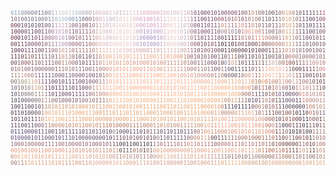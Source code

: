 <!-- IMAGE BEGINS HERE -->
<font size="-3">
<pre><font color="#87a6bf">0</font><font color="#8aa3bb">1</font><font color="#8b9cb2">1</font><font color="#8691a7">0</font><font color="#7f8499">0</font><font color="#797b90">0</font><font color="#76768a">0</font><font color="#747387">0</font><font color="#726f84">1</font><font color="#716d81">1</font><font color="#766f84">0</font><font color="#867f92">0</font><font color="#a09baa">1</font><font color="#bbb9c2">1</font><font color="#c8c7cd">1</font><font color="#cccbd0">0</font><font color="#c9cad0">0</font><font color="#c2c8cf">1</font><font color="#b9c3cd">1</font><font color="#b2bdca">0</font><font color="#acb5c2">0</font><font color="#a7abb7">0</font><font color="#a39faa">0</font><font color="#a899a2">0</font><font color="#ba9ea4">1</font><font color="#cfacb3">0</font><font color="#dbb8bf">0</font><font color="#ddbdc6">0</font><font color="#d0b5c6">0</font><font color="#d2b8c6">1</font><font color="#dbbfc7">1</font><font color="#d0b7c6">0</font><font color="#c8b1c6">1</font><font color="#ccb5c7">1</font><font color="#d7bcc7">1</font><font color="#e0c1c7">1</font><font color="#e3bec5">1</font><font color="#e1b5c3">1</font><font color="#e0aec2">1</font><font color="#deaac1">0</font><font color="#dda8c1">0</font><font color="#dda7c1">0</font><font color="#dca5c1">0</font><font color="#dca8c1">0</font><font color="#ddadc3">1</font><font color="#dcb7c5">0</font><font color="#dabcc7">0</font><font color="#d4bac7">1</font><font color="#d6bcc7">0</font><font color="#ddc2c7">0</font><font color="#d7bdc6">1</font><font color="#d6b9c2">1</font><font color="#c7a4ac">0</font><font color="#9b7184">1</font><font color="#794c67">0</font><font color="#6e405f">1</font><font color="#6d3f5e">0</font><font color="#6e405f">0</font><font color="#6f415f">0</font><font color="#70415f">1</font><font color="#724360">0</font><font color="#744461">1</font><font color="#764662">0</font><font color="#774662">0</font><font color="#794863">0</font><font color="#7b4a63">0</font><font color="#7b4963">0</font><font color="#794863">1</font><font color="#7a4a62">0</font><font color="#885765">0</font><font color="#a9756b">1</font><font color="#c08b70">0</font><font color="#ad816e">1</font><font color="#8a696a">0</font><font color="#775b67">0</font><font color="#6c5362">1</font><font color="#634c5d">0</font><font color="#5e4859">0</font><font color="#674f5d">1</font><font color="#8f6c69">0</font><font color="#bf8e71">0</font><font color="#d9a175">1</font><font color="#ce9973">0</font><font color="#a37a6c">0</font><font color="#7b5d67">1</font><font color="#695064">0</font><font color="#564357">1</font><font color="#554256">1</font><font color="#594459">1</font><font color="#684d63">1</font><font color="#794f63">1</font><font color="#955261">1</font><font color="#ab555f">1</font><font color="#b6575a">1</font><font color="#bc5957">0</font><font color="#bd5d58">0</font><font color="#ba5e59">0</font><font color="#ab5b5b">1</font><font color="#95555b">1</font><font color="#88515c">1</font><font color="#87515c">1</font><font color="#89515b">0</font><font color="#7a4f5d">0</font><font color="#694c60">0</font><font color="#674b60">1</font><font color="#764f5e">1</font><font color="#87525c">0</font><font color="#82515c">0</font><font color="#794e5e">0</font><font color="#764e5e">1</font><font color="#69495b">1</font><font color="#67495d">0</font><font color="#664b61">1</font><font color="#5e475e">0</font><font color="#59445a">0</font><font color="#594359">1</font><font color="#574258">0</font><font color="#554157">1</font><font color="#59455a">1</font><font color="#60495d">0</font><font color="#5f4759">0</font><font color="#674c5a">1</font><font color="#6b4e5a">1</font><font color="#6e505a">0</font><font color="#70515b">0</font><font color="#72535c">1</font><font color="#74545c">1</font><font color="#77555d">0</font><font color="#78575f">1</font><font color="#795861">1</font><br><font color="#7d6277">1</font><font color="#766780">0</font><font color="#756a84">1</font><font color="#746a82">0</font><font color="#70697e">0</font><font color="#6f6a7f">1</font><font color="#716e82">0</font><font color="#737287">1</font><font color="#757589">0</font><font color="#76778c">0</font><font color="#797a8f">0</font><font color="#808398">1</font><font color="#8f96aa">1</font><font color="#a0afc2">0</font><font color="#abbecf">1</font><font color="#acbfd0">0</font><font color="#a3b5c8">0</font><font color="#90a2b9">0</font><font color="#7c8da8">0</font><font color="#707f9d">1</font><font color="#6c728f">1</font><font color="#6d6680">0</font><font color="#6e5e74">0</font><font color="#7c6175">0</font><font color="#997181">1</font><font color="#ba909b">0</font><font color="#d2acb2">0</font><font color="#dbbac1">1</font><font color="#ccb2c5">1</font><font color="#c3adc6">0</font><font color="#c9b2c6">0</font><font color="#d5bbc7">1</font><font color="#e2c4c8">0</font><font color="#e8cac8">1</font><font color="#eacbc8">1</font><font color="#e9c8c7">1</font><font color="#e5bdc5">0</font><font color="#deadc2">0</font><font color="#daa1c0">0</font><font color="#d89dbf">1</font><font color="#d89cbf">001</font><font color="#d89ebf">0</font><font color="#dca6c1">1</font><font color="#e2b5c4">1</font><font color="#e8c3c6">1</font><font color="#e9c9c8">1</font><font color="#e8cac8">0</font><font color="#e2c5c8">1</font><font color="#cfb6c6">1</font><font color="#ceb4c2">1</font><font color="#caa8af">1</font><font color="#a07686">1</font><font color="#7c4e68">1</font><font color="#704160">1</font><font color="#6f415f">0</font><font color="#70415f">0</font><font color="#724360">1</font><font color="#764662">1</font><font color="#7b4962">0</font><font color="#845065">0</font><font color="#885268">0</font><font color="#8a546a">1</font><font color="#8c5669">0</font><font color="#915c64">1</font><font color="#b47073">0</font><font color="#9a5e6d">1</font><font color="#885468">0</font><font color="#8d5967">1</font><font color="#a5706b">0</font><font color="#ba8670">1</font><font color="#aa7e6f">0</font><font color="#88676a">0</font><font color="#765a68">1</font><font color="#6e5565">1</font><font color="#654d5e">0</font><font color="#624b5b">1</font><font color="#69505e">1</font><font color="#8c6a69">1</font><font color="#bd8d71">0</font><font color="#dba275">1</font><font color="#d69f75">0</font><font color="#b0846f">1</font><font color="#846568">0</font><font color="#6d5465">1</font><font color="#594557">1</font><font color="#564255">1</font><font color="#594559">0</font><font color="#674e63">0</font><font color="#6e4d62">1</font><font color="#7f4e61">0</font><font color="#8e4f5e">0</font><font color="#97515c">0</font><font color="#9d555c">0</font><font color="#a45b5f">1</font><font color="#a96061">0</font><font color="#a56062">0</font><font color="#935a62">0</font><font color="#875662">1</font><font color="#865561">1</font><font color="#875561">1</font><font color="#785161">1</font><font color="#694d61">0</font><font color="#644a5f">1</font><font color="#765061">0</font><font color="#885662">1</font><font color="#805361">0</font><font color="#714f61">1</font><font color="#6b4d61">1</font><font color="#5e465c">0</font><font color="#5e475d">1</font><font color="#614b61">0</font><font color="#5d485e">1</font><font color="#58445a">1</font><font color="#584358">1</font><font color="#594357">0</font><font color="#60475a">1</font><font color="#6d515f">1</font><font color="#7a5a66">1</font><font color="#785861">0</font><font color="#795861">0</font><font color="#75555e">0</font><font color="#73535c">0</font><font color="#72525b">0</font><font color="#72535c">0</font><font color="#74545c">1</font><font color="#76565e">1</font><font color="#795961">1</font><font color="#856169">0</font><br><font color="#6f353e">0</font><font color="#663344">0</font><font color="#603550">0</font><font color="#5e3855">1</font><font color="#5f3d57">0</font><font color="#5d4057">1</font><font color="#5b4156">0</font><font color="#5b4257">1</font><font color="#5b4359">0</font><font color="#5d465b">1</font><font color="#634c60">0</font><font color="#745b6f">0</font><font color="#927a8c">1</font><font color="#b4a1af">1</font><font color="#c5b4c0">1</font><font color="#c5b1bc">1</font><font color="#b59ca9">1</font><font color="#9b7b8d">1</font><font color="#835f76">0</font><font color="#7c586f">0</font><font color="#7e596c">1</font><font color="#7b5367">0</font><font color="#7b5164">0</font><font color="#875a69">1</font><font color="#a3717b">0</font><font color="#bc8f94">1</font><font color="#d3acad">1</font><font color="#dbbabd">1</font><font color="#cdb3c4">0</font><font color="#ccb4c6">1</font><font color="#e1c4c8">0</font><font color="#e9cbc8">1</font><font color="#eacbc8">001</font><font color="#e9c9c8">0</font><font color="#e4c0c6">1</font><font color="#dcafc3">0</font><font color="#d6a0c0">0</font><font color="#d59cbf">0</font><font color="#d59bbf">100</font><font color="#d69ebf">1</font><font color="#daa6c1">1</font><font color="#e1b5c3">0</font><font color="#e7c4c6">0</font><font color="#eacac8">0</font><font color="#ebccc8">1</font><font color="#e5c7c8">1</font><font color="#ceb5c6">1</font><font color="#cab1c2">0</font><font color="#cba9b0">1</font><font color="#a37988">0</font><font color="#7d4f68">0</font><font color="#714360">0</font><font color="#714260">1</font><font color="#724360">1</font><font color="#744561">0</font><font color="#784762">1</font><font color="#7b4a63">1</font><font color="#8d5b64">1</font><font color="#cf857c">0</font><font color="#ce827c">1</font><font color="#b17376">1</font><font color="#916573">1</font><font color="#9d696f">1</font><font color="#d88882">1</font><font color="#d58681">0</font><font color="#aa6668">1</font><font color="#a9706e">1</font><font color="#bb8371">0</font><font color="#ad7e70">1</font><font color="#8f6b6d">0</font><font color="#7e5f6a">1</font><font color="#785a69">1</font><font color="#705664">0</font><font color="#6d5361">1</font><font color="#725763">1</font><font color="#916d6b">1</font><font color="#bd8d72">0</font><font color="#dca376">1</font><font color="#daa276">0</font><font color="#b88971">1</font><font color="#8b6a6a">1</font><font color="#725766">0</font><font color="#5d485a">1</font><font color="#564255">1</font><font color="#59455a">0</font><font color="#604a62">1</font><font color="#624a61">1</font><font color="#674b61">1</font><font color="#6d4c61">1</font><font color="#6f4d61">0</font><font color="#724e61">0</font><font color="#795061">0</font><font color="#885561">1</font><font color="#8f5861">0</font><font color="#885661">1</font><font color="#7f5362">10</font><font color="#805361">0</font><font color="#745162">0</font><font color="#684d61">1</font><font color="#634a5f">1</font><font color="#755061">1</font><font color="#885662">0</font><font color="#805362">0</font><font color="#714f61">1</font><font color="#6c4d61">0</font><font color="#5f465c">0</font><font color="#5e475d">1</font><font color="#644d62">0</font><font color="#654d60">0</font><font color="#674e5f">0</font><font color="#6e525f">1</font><font color="#735460">0</font><font color="#785861">1</font><font color="#7f5d65">0</font><font color="#856169">0</font><font color="#7e5c64">1</font><font color="#7c5a62">1</font><font color="#76565e">1</font><font color="#73535c">1</font><font color="#72525b">0</font><font color="#72535c">0</font><font color="#74555c">1</font><font color="#76565f">1</font><font color="#7a5961">1</font><font color="#87626b">0</font><br><font color="#6c323a">1</font><font color="#652f3e">0</font><font color="#60314a">0</font><font color="#603453">0</font><font color="#653b58">0</font><font color="#69405b">1</font><font color="#68405a">1</font><font color="#664059">0</font><font color="#67415a">0</font><font color="#6c475e">1</font><font color="#775267">1</font><font color="#896479">0</font><font color="#9f7b8f">0</font><font color="#b799ad">1</font><font color="#c0a4bd">0</font><font color="#ba9cb7">1</font><font color="#ae88a2">0</font><font color="#9a6c84">1</font><font color="#87566e">1</font><font color="#855469">0</font><font color="#8d5b6b">1</font><font color="#8b5969">1</font><font color="#895567">1</font><font color="#98626e">1</font><font color="#b28083">0</font><font color="#cc9f9d">1</font><font color="#dbb5b1">1</font><font color="#dfbfbe">0</font><font color="#cfb6c4">0</font><font color="#d0b7c5">0</font><font color="#e5c7c7">1</font><font color="#eacbc8">1010</font><font color="#e9cac8">1</font><font color="#e0c0c6">1</font><font color="#ccacc3">0</font><font color="#b99ac1">0</font><font color="#b393c0">1</font><font color="#b392c0">0</font><font color="#b593c0">1</font><font color="#b896c1">0</font><font color="#bd9ac1">0</font><font color="#c8a6c2">0</font><font color="#d9b9c5">1</font><font color="#e5c6c7">1</font><font color="#eacbc8">0</font><font color="#ebcbc8">0</font><font color="#e6c8c7">1</font><font color="#cfb5c5">0</font><font color="#c7aec2">1</font><font color="#caa9b1">0</font><font color="#a47a87">0</font><font color="#7e4f68">0</font><font color="#734460">1</font><font color="#734461">0</font><font color="#744560">0</font><font color="#764762">0</font><font color="#774862">1</font><font color="#794963">1</font><font color="#775166">0</font><font color="#ad8b9c">0</font><font color="#ab7170">0</font><font color="#9e7582">1</font><font color="#97758b">0</font><font color="#8c697d">1</font><font color="#86535f">0</font><font color="#c07877">1</font><font color="#dc8b81">0</font><font color="#e79284">0</font><font color="#e79282">1</font><font color="#db8d7d">0</font><font color="#bc7c74">0</font><font color="#9c6c6f">1</font><font color="#8b656e">1</font><font color="#83616c">0</font><font color="#7d5d69">0</font><font color="#82616a">1</font><font color="#98726e">0</font><font color="#c08f73">0</font><font color="#dda477">1</font><font color="#dba376">1</font><font color="#b98b71">1</font><font color="#8a6969">1</font><font color="#6b5264">1</font><font color="#574359">1</font><font color="#554258">1</font><font color="#5e495e">0</font><font color="#685064">0</font><font color="#6e5164">1</font><font color="#785262">0</font><font color="#825261">0</font><font color="#885360">0</font><font color="#89535f">0</font><font color="#8b545f">1</font><font color="#8b5560">0</font><font color="#865561">0</font><font color="#7c5262">0</font><font color="#755162">11</font><font color="#775162">0</font><font color="#6f5062">0</font><font color="#674e63">0</font><font color="#62495f">0</font><font color="#735061">1</font><font color="#825562">1</font><font color="#7b5262">0</font><font color="#704e61">0</font><font color="#6e4f61">0</font><font color="#674c5e">0</font><font color="#6f5262">0</font><font color="#7a5b68">0</font><font color="#7f5d68">1</font><font color="#7e5c66">0</font><font color="#7e5c64">1</font><font color="#7c5a62">0</font><font color="#7c5b63">1</font><font color="#805e65">1</font><font color="#86626a">0</font><font color="#7e5c64">1</font><font color="#7b5a62">1</font><font color="#76565e">1</font><font color="#73535c">1</font><font color="#72525b">0</font><font color="#73535c">0</font><font color="#75555d">0</font><font color="#77575f">1</font><font color="#7b5a62">1</font><font color="#86626a">1</font><br><font color="#6c333e">0</font><font color="#622e3f">0</font><font color="#5e304a">0</font><font color="#613554">1</font><font color="#693d5b">0</font><font color="#70425f">1</font><font color="#72435f">1</font><font color="#724460">0</font><font color="#744662">1</font><font color="#7b4e68">1</font><font color="#855a71">0</font><font color="#926a80">0</font><font color="#9e7b92">0</font><font color="#ae92ae">0</font><font color="#b59fbe">1</font><font color="#b199bc">0</font><font color="#a988aa">1</font><font color="#9a6c8b">0</font><font color="#875570">0</font><font color="#865369">1</font><font color="#915d6d">0</font><font color="#8f5c6b">1</font><font color="#8a5668">1</font><font color="#99636f">1</font><font color="#b48183">1</font><font color="#d0a39e">0</font><font color="#e0b9b2">0</font><font color="#e3c1bd">1</font><font color="#d1b7c2">0</font><font color="#d0b7c5">0</font><font color="#e5c6c7">0</font><font color="#eacbc8">0110</font><font color="#e9cac8">1</font><font color="#dec1c7">0</font><font color="#c4adc5">1</font><font color="#ab99c3">0</font><font color="#a090c3">0</font><font color="#9e8ec3">0</font><font color="#9f8fc3">0</font><font color="#a18fc3">0</font><font color="#a694c2">1</font><font color="#b6a0c3">0</font><font color="#cfb5c5">0</font><font color="#e2c4c7">1</font><font color="#e9cac8">0</font><font color="#ebcbc7">1</font><font color="#e7c8c7">1</font><font color="#cdb4c5">0</font><font color="#c3abc1">1</font><font color="#c7a4ad">1</font><font color="#a47783">0</font><font color="#7f5068">1</font><font color="#744661">1</font><font color="#754661">0</font><font color="#754761">1</font><font color="#774862">1</font><font color="#794963">1</font><font color="#7a4b63">1</font><font color="#71495f">0</font><font color="#6e5265">0</font><font color="#583546">1</font><font color="#563242">1</font><font color="#593243">1</font><font color="#6b3c4d">1</font><font color="#864e5a">1</font><font color="#ba7770">0</font><font color="#bc7972">1</font><font color="#b16f6c">0</font><font color="#af6f6a">1</font><font color="#de8c7f">1</font><font color="#de8c7e">1</font><font color="#d28478">1</font><font color="#cd8176">0</font><font color="#ba7870">0</font><font color="#a16e6f">0</font><font color="#916970">0</font><font color="#9e7471">1</font><font color="#be8c73">1</font><font color="#d9a076">0</font><font color="#d79f73">1</font><font color="#b2856e">1</font><font color="#856567">0</font><font color="#6f5566">1</font><font color="#675061">1</font><font color="#685061">0</font><font color="#6d5465">0</font><font color="#6f5566">1</font><font color="#725465">0</font><font color="#795464">1</font><font color="#825562">1</font><font color="#855561">11</font><font color="#855662">0</font><font color="#835662">0</font><font color="#7d5563">0</font><font color="#745363">0</font><font color="#705163">11</font><font color="#705263">0</font><font color="#6c5063">1</font><font color="#674f63">1</font><font color="#60495e">1</font><font color="#6d4f61">1</font><font color="#785363">0</font><font color="#795565">0</font><font color="#7a5866">0</font><font color="#815d68">0</font><font color="#7f5c66">1</font><font color="#835f68">1</font><font color="#89656c">0</font><font color="#87636a">1</font><font color="#815e67">0</font><font color="#7e5c64">0</font><font color="#7b5a62">0</font><font color="#7c5b63">0</font><font color="#805e66">1</font><font color="#86626a">0</font><font color="#7e5c64">1</font><font color="#7b5a62">0</font><font color="#76565e">1</font><font color="#73535c">1</font><font color="#72525b">0</font><font color="#73535c">1</font><font color="#75555d">1</font><font color="#77575f">0</font><font color="#7c5a62">0</font><font color="#86626b">1</font><br><font color="#633547">0</font><font color="#5c2e40">0</font><font color="#5c3049">1</font><font color="#613554">1</font><font color="#6a3d5b">1</font><font color="#70425f">0</font><font color="#72435f">0</font><font color="#734460">0</font><font color="#744761">0</font><font color="#7d5068">1</font><font color="#875c71">0</font><font color="#91697d">1</font><font color="#9a768c">1</font><font color="#a789a2">1</font><font color="#b197b3">1</font><font color="#b497b4">0</font><font color="#af8ba7">0</font><font color="#a2728c">0</font><font color="#905c71">0</font><font color="#8e596a">0</font><font color="#99636d">0</font><font color="#955f6b">1</font><font color="#8e5868">1</font><font color="#9b636d">0</font><font color="#b67f7e">0</font><font color="#d0a098">0</font><font color="#e1b6ac">0</font><font color="#e4bfb7">0</font><font color="#d7b8bd">0</font><font color="#d3b7c0">1</font><font color="#e4c4c3">0</font><font color="#eacac5">0</font><font color="#e9c9c6">0</font><font color="#e8c8c6">10</font><font color="#e6c6c6">1</font><font color="#dcbec5">0</font><font color="#c6adc2">0</font><font color="#b19cc0">1</font><font color="#a794c0">0</font><font color="#a592c0">10</font><font color="#a893c0">0</font><font color="#ad98bf">0</font><font color="#bba3c0">1</font><font color="#d1b4c2">1</font><font color="#e1c2c4">0</font><font color="#e7c7c5">0</font><font color="#e9c8c5">0</font><font color="#e4c4c5">0</font><font color="#cdb2c3">0</font><font color="#c1a8be">0</font><font color="#c39fa8">1</font><font color="#a07480">0</font><font color="#805268">0</font><font color="#764762">01</font><font color="#784962">0</font><font color="#7a4a63">1</font><font color="#7a4b63">0</font><font color="#7c4c63">1</font><font color="#4f333e">1</font><font color="#442b37">0</font><font color="#462c3a">1</font><font color="#4c2f3e">1</font><font color="#492b39">0</font><font color="#4c2d3b">1</font><font color="#754750">0</font><font color="#72444e">0</font><font color="#603644">1</font><font color="#623745">0</font><font color="#5e3443">0</font><font color="#633b44">0</font><font color="#975c5b">1</font><font color="#77474d">0</font><font color="#7b4b4f">0</font><font color="#9e5f5a">0</font><font color="#a7665f">0</font><font color="#b4736c">0</font><font color="#ac726b">0</font><font color="#b88471">0</font><font color="#d59b75">1</font><font color="#d69e76">1</font><font color="#b78872">1</font><font color="#906d6d">1</font><font color="#7c5e6a">1</font><font color="#745967">1</font><font color="#725766">0</font><font color="#745968">1</font><font color="#745868">0</font><font color="#755767">0</font><font color="#785766">1</font><font color="#7b5765">0</font><font color="#7c5764">001</font><font color="#7a5765">0</font><font color="#775665">1</font><font color="#715465">0</font><font color="#6b5163">1</font><font color="#684e61">1</font><font color="#674d60">0</font><font color="#664e62">1</font><font color="#684f63">0</font><font color="#694f60">0</font><font color="#7a5a66">1</font><font color="#88616b">1</font><font color="#8b646c">1</font><font color="#8c666c">0</font><font color="#8e676d">1</font><font color="#886369">0</font><font color="#866269">0</font><font color="#8c666e">1</font><font color="#89646b">1</font><font color="#836068">0</font><font color="#7f5d65">0</font><font color="#7d5b63">1</font><font color="#7e5c64">0</font><font color="#825f67">1</font><font color="#86626a">0</font><font color="#7d5b63">1</font><font color="#7b5962">1</font><font color="#76555e">1</font><font color="#72535c">1</font><font color="#71525b">0</font><font color="#73545c">1</font><font color="#75555e">1</font><font color="#785860">1</font><font color="#7c5b63">0</font><font color="#86636b">1</font><br><font color="#582f43">1</font><font color="#592d40">0</font><font color="#5c3049">0</font><font color="#653854">0</font><font color="#6c3e5a">1</font><font color="#6f425e">1</font><font color="#71435f">1</font><font color="#71435e">1</font><font color="#71465f">0</font><font color="#774f63">0</font><font color="#7d5766">1</font><font color="#835e6b">1</font><font color="#8b6670">0</font><font color="#9a737b">0</font><font color="#b78988">1</font><font color="#ca968f">0</font><font color="#c38b89">1</font><font color="#b87d7c">1</font><font color="#a76f6f">0</font><font color="#a1696b">1</font><font color="#a46d6b">1</font><font color="#a16a6a">1</font><font color="#9d6668">1</font><font color="#a26b6a">1</font><font color="#b67e74">0</font><font color="#cc9685">1</font><font color="#e0ab96">1</font><font color="#ebb69f">1</font><font color="#e9b6a4">1</font><font color="#e7b6a8">1</font><font color="#ecbcac">1</font><font color="#edbeaf">1</font><font color="#eabcb0">0</font><font color="#e8bab0">1</font><font color="#e6b9b0">0</font><font color="#e3b6ae">0</font><font color="#deb0ab">1</font><font color="#d7a9a7">0</font><font color="#d1a3a5">0</font><font color="#cea1a4">0</font><font color="#cda0a4">0</font><font color="#cea1a4">1</font><font color="#d1a2a5">1</font><font color="#d4a6a6">0</font><font color="#d8aba8">1</font><font color="#ddb0ab">1</font><font color="#deb4ae">1</font><font color="#ddb3b0">1</font><font color="#d8b0b0">1</font><font color="#d4adae">1</font><font color="#d3a8a7">0</font><font color="#c89b9b">0</font><font color="#b3888a">1</font><font color="#946772">1</font><font color="#7f5065">1</font><font color="#794962">0</font><font color="#794963">1</font><font color="#815065">0</font><font color="#925e6a">0</font><font color="#7a4c65">1</font><font color="#754b63">0</font><font color="#6a4947">0</font><font color="#4b3641">0</font><font color="#503946">1</font><font color="#533b45">1</font><font color="#664541">0</font><font color="#50383e">0</font><font color="#563a47">0</font><font color="#523443">0</font><font color="#513341">0</font><font color="#4f313e">1</font><font color="#543341">0</font><font color="#6d484a">1</font><font color="#52333f">0</font><font color="#5b3946">0</font><font color="#6d464c">0</font><font color="#684147">1</font><font color="#6e434c">1</font><font color="#804d52">1</font><font color="#a36362">1</font><font color="#b06f6a">1</font><font color="#d38c7e">0</font><font color="#d19179">1</font><font color="#b78773">0</font><font color="#936f6f">1</font><font color="#82636c">0</font><font color="#7e606b">1</font><font color="#7e5f6b">00</font><font color="#7d5e6b">1</font><font color="#7d5d6a">0</font><font color="#7e5d69">0</font><font color="#7f5c69">1</font><font color="#7f5b68">1</font><font color="#7e5b67">1</font><font color="#7c5967">1</font><font color="#785766">0</font><font color="#705365">0</font><font color="#674e62">1</font><font color="#60495e">1</font><font color="#61495c">0</font><font color="#6e5261">0</font><font color="#7d5d69">1</font><font color="#86646c">0</font><font color="#87646a">0</font><font color="#91696e">1</font><font color="#956c6f">0</font><font color="#936b6f">0</font><font color="#916a6f">0</font><font color="#91696e">0</font><font color="#896369">1</font><font color="#876369">0</font><font color="#8c676e">0</font><font color="#8a656c">1</font><font color="#86626a">1</font><font color="#836068">1</font><font color="#815e67">0</font><font color="#825f67">1</font><font color="#856169">0</font><font color="#856269">0</font><font color="#7b5a62">0</font><font color="#7a5860">0</font><font color="#75555d">0</font><font color="#72535c">00</font><font color="#74545c">0</font><font color="#76565e">1</font><font color="#795860">0</font><font color="#7d5b63">0</font><font color="#87626a">0</font><br><font color="#512c3f">1</font><font color="#592d3b">1</font><font color="#5f2f3d">1</font><font color="#673541">0</font><font color="#703e4a">1</font><font color="#885259">1</font><font color="#834d58">0</font><font color="#7a4956">1</font><font color="#7f515b">1</font><font color="#80565d">1</font><font color="#744f5a">1</font><font color="#77525a">1</font><font color="#7f585d">0</font><font color="#8a6161">1</font><font color="#aa776c">1</font><font color="#c48975">0</font><font color="#be8372">1</font><font color="#b2796f">1</font><font color="#906364">0</font><font color="#73515a">1</font><font color="#674a56">0</font><font color="#654854">1</font><font color="#634754">1</font><font color="#654754">0</font><font color="#725159">1</font><font color="#976b66">1</font><font color="#c88d79">0</font><font color="#e6a486">1</font><font color="#efa988">0</font><font color="#efaa89">0</font><font color="#efaa8a">1</font><font color="#efab8b">1</font><font color="#efaa8b">0</font><font color="#efaa89">1</font><font color="#eea887">0</font><font color="#eda685">1</font><font color="#eca584">1</font><font color="#eca483">1</font><font color="#eba482">1110</font><font color="#eca582">01</font><font color="#eca583">1</font><font color="#eba583">1</font><font color="#eba683">0</font><font color="#eaa582">1</font><font color="#e6a27f">0</font><font color="#e29c7a">0</font><font color="#d8906f">0</font><font color="#c27e66">1</font><font color="#a76b62">0</font><font color="#8f5a61">0</font><font color="#815062">1</font><font color="#7c4d64">0</font><font color="#7c4c64">1</font><font color="#825266">0</font><font color="#8f5f6b">1</font><font color="#714c66">0</font><font color="#6d4a67">0</font><font color="#805851">1</font><font color="#503d46">1</font><font color="#604e5b">0</font><font color="#805f58">1</font><font color="#a67964">1</font><font color="#716259">1</font><font color="#5f4651">0</font><font color="#5b424f">0</font><font color="#5c404e">1</font><font color="#5d414f">1</font><font color="#5e404e">0</font><font color="#765153">1</font><font color="#855c56">0</font><font color="#5a3f4c">1</font><font color="#5f414e">1</font><font color="#704e50">0</font><font color="#7e5651">0</font><font color="#65424a">1</font><font color="#6b464c">0</font><font color="#8a5a58">1</font><font color="#8d5a5b">0</font><font color="#c2706b">0</font><font color="#ac7565">0</font><font color="#956f70">0</font><font color="#8a676f">1</font><font color="#8b676f">0</font><font color="#8d6870">0</font><font color="#8f6871">001</font><font color="#8e666f">0</font><font color="#8b646d">1</font><font color="#855f6a">1</font><font color="#7c5967">1</font><font color="#735364">0</font><font color="#6e5064">0</font><font color="#705365">0</font><font color="#775968">0</font><font color="#7e5e68">0</font><font color="#8a666c">0</font><font color="#926b6f">1</font><font color="#966e71">1</font><font color="#976e71">0</font><font color="#906a6d">0</font><font color="#976e70">0</font><font color="#996e71">0</font><font color="#966d70">0</font><font color="#946c70">1</font><font color="#936b6f">1</font><font color="#8b656a">0</font><font color="#896469">0</font><font color="#8d676e">0</font><font color="#866269">1</font><font color="#7e5c62">0</font><font color="#79585f">0</font><font color="#78575e">0</font><font color="#78585e">1</font><font color="#7b5961">0</font><font color="#7d5b63">0</font><font color="#795860">1</font><font color="#78575f">0</font><font color="#75545d">1</font><font color="#73525b">0</font><font color="#73535c">1</font><font color="#74545c">1</font><font color="#76565e">1</font><font color="#795860">0</font><font color="#7c5b63">0</font><font color="#85626a">0</font><br><font color="#633f4d">0</font><font color="#6e424c">0</font><font color="#76464d">1</font><font color="#7e4a50">0</font><font color="#854e53">0</font><font color="#8c5456">0</font><font color="#8a5457">1</font><font color="#7d5058">1</font><font color="#845a5f">0</font><font color="#966967">1</font><font color="#77535c">1</font><font color="#78535b">1</font><font color="#7e575c">1</font><font color="#875d5e">0</font><font color="#916564">0</font><font color="#a1706b">1</font><font color="#b27c73">1</font><font color="#b07b73">0</font><font color="#926768">0</font><font color="#71525b">0</font><font color="#624855">1</font><font color="#5f4654">0</font><font color="#5f4554">1</font><font color="#634855">1</font><font color="#75545c">1</font><font color="#9a6d6a">1</font><font color="#c2877a">0</font><font color="#d79682">1</font><font color="#dc9a84">1</font><font color="#de9b84">0</font><font color="#de9984">1</font><font color="#dd9a84">01</font><font color="#db9883">1</font><font color="#da9782">0</font><font color="#d99581">1</font><font color="#d79480">0</font><font color="#d6937f">1</font><font color="#d5927f">0</font><font color="#d4927e">0</font><font color="#d3917e">0</font><font color="#d2907d">1</font><font color="#d1907c">0</font><font color="#d08f7b">1</font><font color="#cf8d7b">0</font><font color="#cc8c7a">0</font><font color="#c98a78">1</font><font color="#c68876">1</font><font color="#c18574">1</font><font color="#bd8171">1</font><font color="#b77c6e">1</font><font color="#ad766c">0</font><font color="#a16e6a">1</font><font color="#94666a">0</font><font color="#8b616b">0</font><font color="#875e6c">1</font><font color="#865e6b">1</font><font color="#855e6b">1</font><font color="#7f5a6a">0</font><font color="#704f67">0</font><font color="#684963">0</font><font color="#7a5554">1</font><font color="#5c4346">0</font><font color="#8d8197">0</font><font color="#7b6361">1</font><font color="#cf997c">0</font><font color="#b9876e">1</font><font color="#634b57">1</font><font color="#644a57">0</font><font color="#5b424f">1</font><font color="#604754">1</font><font color="#4f3a46">1</font><font color="#74545b">1</font><font color="#9b6f65">1</font><font color="#5e4752">1</font><font color="#9c7779">1</font><font color="#b88c88">1</font><font color="#d0a696">0</font><font color="#c8a592">1</font><font color="#9e7e76">0</font><font color="#93615c">0</font><font color="#a74c45">1</font><font color="#8e3c3b">0</font><font color="#794344">0</font><font color="#7a4d53">1</font><font color="#87535b">1</font><font color="#9c5e64">1</font><font color="#b26d70">1</font><font color="#c17b7c">1</font><font color="#c68382">0</font><font color="#ca8686">0</font><font color="#c08183">1</font><font color="#ab737a">0</font><font color="#90636f">0</font><font color="#89606d">0</font><font color="#8d666f">0</font><font color="#956c72">0</font><font color="#9a7073">1</font><font color="#9c7274">0</font><font color="#a68083">0</font><font color="#b18688">1</font><font color="#a37574">0</font><font color="#9e7474">1</font><font color="#9c7373">1</font><font color="#956d6e">1</font><font color="#976e6f">1</font><font color="#986e6f">0</font><font color="#946c6e">0</font><font color="#956d70">0</font><font color="#966e70">1</font><font color="#8d676a">1</font><font color="#8b666a">1</font><font color="#906a6f">0</font><font color="#886469">0</font><font color="#7f5d62">0</font><font color="#7a595f">0</font><font color="#78575e">1</font><font color="#77575e">0</font><font color="#78575e">1</font><font color="#7a5960">1</font><font color="#76565d">1</font><font color="#76565e">1</font><font color="#73545c">1</font><font color="#72535b">01</font><font color="#72525c">0</font><font color="#74545d">1</font><font color="#75565f">1</font><font color="#775862">1</font><font color="#7f5e68">1</font><br><font color="#8a6469">0</font><font color="#90686c">1</font><font color="#a27172">0</font><font color="#a77574">1</font><font color="#91686f">0</font><font color="#89616d">0</font><font color="#88606c">1</font><font color="#865f6c">0</font><font color="#855f6b">0</font><font color="#845f6b">0</font><font color="#835e6a">0</font><font color="#825e69">0</font><font color="#845f69">0</font><font color="#87626a">1</font><font color="#8e666d">1</font><font color="#956b71">1</font><font color="#9c7173">0</font><font color="#9d7175">1</font><font color="#956d72">0</font><font color="#8d676f">1</font><font color="#88646e">11</font><font color="#89646e">0</font><font color="#8c6770">0</font><font color="#926a71">1</font><font color="#9a6f72">1</font><font color="#a47575">0</font><font color="#b37f7c">0</font><font color="#cc8f83">0</font><font color="#e29d88">0</font><font color="#eca489">1</font><font color="#eda489">01</font><font color="#eca489">0</font><font color="#eba389">1</font><font color="#eba288">1</font><font color="#eaa187">0</font><font color="#e9a187">0</font><font color="#e8a086">0</font><font color="#e79f86">1</font><font color="#e59f85">1</font><font color="#e49e85">0</font><font color="#e39d84">1</font><font color="#e19c84">0</font><font color="#df9a83">0</font><font color="#dd9982">1</font><font color="#db9881">1</font><font color="#d89680">1</font><font color="#d4947f">1</font><font color="#cc907e">1</font><font color="#c1897c">1</font><font color="#b9837b">1</font><font color="#b17f7a">0</font><font color="#ad7c79">0</font><font color="#a97a78">0</font><font color="#a67877">1</font><font color="#a47676">1</font><font color="#a07475">0</font><font color="#906871">1</font><font color="#7c596c">1</font><font color="#75536a">0</font><font color="#775465">0</font><font color="#a27363">1</font><font color="#776476">1</font><font color="#5e5566">0</font><font color="#4d424b">0</font><font color="#5f4a4b">1</font><font color="#5f4956">1</font><font color="#654d5a">1</font><font color="#57424e">1</font><font color="#684e54">1</font><font color="#755860">0</font><font color="#9c6b66">1</font><font color="#805d60">1</font><font color="#cc9281">1</font><font color="#f0af91">1</font><font color="#f9ba97">0</font><font color="#f9b997">0</font><font color="#f8b796">1</font><font color="#f5b492">0</font><font color="#e9b094">1</font><font color="#c59789">1</font><font color="#8d6668">1</font><font color="#66434d">0</font><font color="#5a3b46">0</font><font color="#523540">0</font><font color="#583742">1</font><font color="#623b45">1</font><font color="#6f424a">1</font><font color="#865056">1</font><font color="#aa696b">1</font><font color="#c77e7d">0</font><font color="#d38784">0</font><font color="#df8f89">1</font><font color="#d88c83">0</font><font color="#ce8880">1</font><font color="#bc817b">0</font><font color="#ad7c77">0</font><font color="#a87a77">0</font><font color="#a88f9d">1</font><font color="#a392a6">0</font><font color="#b57c7b">1</font><font color="#a37775">1</font><font color="#a17775">0</font><font color="#98706e">1</font><font color="#956e6d">1</font><font color="#916b6a">0</font><font color="#906a6a">1</font><font color="#956d6e">1</font><font color="#997071">0</font><font color="#906a6b">1</font><font color="#91696b">0</font><font color="#9b6f71">1</font><font color="#8d686c">0</font><font color="#836064">0</font><font color="#7e5c61">1</font><font color="#845d5f">1</font><font color="#885d5f">1</font><font color="#79585f">0</font><font color="#795860">1</font><font color="#75555c">1</font><font color="#74545c">1</font><font color="#72535b">0</font><font color="#6f515a">0</font><font color="#6d5059">0</font><font color="#6c4f59">0</font><font color="#6c4f5b">0</font><font color="#6d505c">0</font><font color="#6c505e">1</font><font color="#6e5362">1</font><br><font color="#877a64">1</font><font color="#9a8a6b">1</font><font color="#ae8b79">1</font><font color="#cf9483">1</font><font color="#c48c83">0</font><font color="#b3827f">0</font><font color="#a9787d">0</font><font color="#8c6477">1</font><font color="#775573">1</font><font color="#725271">11</font><font color="#715271">110</font><font color="#725271">0</font><font color="#725372">0</font><font color="#735372">110</font><font color="#735473">000</font><font color="#745473">10</font><font color="#735371">0</font><font color="#71506d">1</font><font color="#79566e">0</font><font color="#996c78">1</font><font color="#c98d84">0</font><font color="#eda68b">0</font><font color="#fbae8d">1</font><font color="#fcb08e">0111</font><font color="#fcaf8e">0</font><font color="#fbae8d">0</font><font color="#fbae8c">00</font><font color="#fbad8c">11</font><font color="#fbad8b">10</font><font color="#fbae8b">0</font><font color="#faae8b">0</font><font color="#fbae8b">1</font><font color="#faad8a">1</font><font color="#f9ad8a">00</font><font color="#f6ac89">1</font><font color="#f1a988">0</font><font color="#eba587">0</font><font color="#e29f86">1</font><font color="#da9a84">0</font><font color="#d39483">1</font><font color="#cd9181">0</font><font color="#c98f80">0</font><font color="#c68d7f">0</font><font color="#ba857c">0</font><font color="#ab7a77">0</font><font color="#a57675">1</font><font color="#a17474">1</font><font color="#ab7968">0</font><font color="#6c5053">0</font><font color="#735d68">0</font><font color="#695159">0</font><font color="#664d51">0</font><font color="#7a5c60">1</font><font color="#906a62">0</font><font color="#cc957d">0</font><font color="#d0937e">0</font><font color="#d29c97">1</font><font color="#996969">1</font><font color="#b77960">1</font><font color="#ecab89">1</font><font color="#f6b594">0</font><font color="#f9ba97">0</font><font color="#f9b896">1</font><font color="#f2ae8d">1</font><font color="#cf8b71">1</font><font color="#f3a788">1</font><font color="#e4a588">1</font><font color="#d2a59b">0</font><font color="#bf9089">1</font><font color="#8d5e5b">1</font><font color="#734d53">1</font><font color="#63434f">1</font><font color="#65434d">0</font><font color="#67434c">0</font><font color="#6b444c">1</font><font color="#754950">0</font><font color="#7d4c52">1</font><font color="#8b5359">0</font><font color="#93575d">1</font><font color="#905258">1</font><font color="#9f5d5f">0</font><font color="#bc736e">0</font><font color="#d2877c">1</font><font color="#ca877c">1</font><font color="#a16f6c">0</font><font color="#55374a">1</font><font color="#784e5a">1</font><font color="#b47d74">0</font><font color="#a67b76">1</font><font color="#9d746f">1</font><font color="#9a726e">1</font><font color="#966e6c">0</font><font color="#946d6c">1</font><font color="#98706f">1</font><font color="#9d7372">1</font><font color="#946d6c">0</font><font color="#956d6c">1</font><font color="#a67773">0</font><font color="#946c6f">0</font><font color="#8c676a">1</font><font color="#896568">0</font><font color="#956967">0</font><font color="#9c6b66">1</font><font color="#7a595f">0</font><font color="#75565d">0</font><font color="#72535c">0</font><font color="#70525c">0</font><font color="#6c4f5a">1</font><font color="#674b57">1</font><font color="#634956">1</font><font color="#604756">1</font><font color="#604857">1</font><font color="#604858">1</font><font color="#604759">0</font><font color="#5d4659">1</font><br><font color="#766c63">0</font><font color="#786e65">0</font><font color="#8b826c">1</font><font color="#988e6f">0</font><font color="#a69875">0</font><font color="#b1a078">1</font><font color="#d2a183">1</font><font color="#d79687">0</font><font color="#a9767a">1</font><font color="#7a566a">1</font><font color="#654660">1</font><font color="#62435e">1</font><font color="#61435e">0</font><font color="#61435f">0101</font><font color="#62435f">111</font><font color="#624460">0</font><font color="#634561">0</font><font color="#674764">1</font><font color="#704e69">0</font><font color="#7d586e">0</font><font color="#8b6273">0</font><font color="#9e6f79">1</font><font color="#c08681">1</font><font color="#e49f89">1</font><font color="#f8ac8d">0</font><font color="#fcb08e">1</font><font color="#fdb08e">011111</font><font color="#fcaf8d">11</font><font color="#fcae8d">011</font><font color="#fcaf8d">101</font><font color="#fdb08d">111</font><font color="#fdaf8c">10</font><font color="#fcaf8c">11</font><font color="#faaf8b">1</font><font color="#f9ae8b">1</font><font color="#f5ac8a">0</font><font color="#f3ab89">0</font><font color="#f2ab88">0</font><font color="#f1aa87">0</font><font color="#f1ab86">0</font><font color="#efaa85">1</font><font color="#eeaa83">1</font><font color="#ecaa82">0</font><font color="#eba980">0</font><font color="#e8a87e">0</font><font color="#e7a87d">1</font><font color="#e4a77b">1</font><font color="#e5a77b">1</font><font color="#e4a87c">0</font><font color="#dea57f">1</font><font color="#f1b48c">1</font><font color="#e9a884">1</font><font color="#cb815a">0</font><font color="#b9734f">1</font><font color="#a66b49">0</font><font color="#e7a061">0</font><font color="#cc7949">0</font><font color="#ba6f51">1</font><font color="#c57c62">0</font><font color="#b17264">0</font><font color="#c57d67">1</font><font color="#de947a">1</font><font color="#c7816e">0</font><font color="#ac7d7d">0</font><font color="#d5a496">1</font><font color="#c08c79">1</font><font color="#9a6358">1</font><font color="#aa7268">0</font><font color="#9f6a63">0</font><font color="#88595a">1</font><font color="#724a53">0</font><font color="#66434c">1</font><font color="#65424a">0</font><font color="#664149">1</font><font color="#694249">0</font><font color="#663f46">0</font><font color="#5f3941">0</font><font color="#60363f">1</font><font color="#6a3941">0</font><font color="#905254">0</font><font color="#bb716c">0</font><font color="#ae6c69">0</font><font color="#7d4e57">1</font><font color="#b87970">0</font><font color="#ac7f78">1</font><font color="#a27871">0</font><font color="#9f7670">1</font><font color="#9c736e">0</font><font color="#9a716e">1</font><font color="#9d7471">1</font><font color="#a17775">1</font><font color="#99716f">00</font><font color="#a77b75">0</font><font color="#987071">0</font><font color="#856264">1</font><font color="#826063">1</font><font color="#8c6663">0</font><font color="#936a63">1</font><font color="#75575d">0</font><font color="#70535b">1</font><font color="#6a4f59">0</font><font color="#684d59">0</font><font color="#614856">0</font><font color="#5a4353">1</font><font color="#564152">1</font><font color="#544052">1</font><font color="#554153">1</font><font color="#574256">1</font><font color="#574357">0</font><font color="#574257">1</font><br><font color="#685c67">1</font><font color="#665b66">0</font><font color="#73686a">1</font><font color="#7a706c">0</font><font color="#7f756c">1</font><font color="#918472">0</font><font color="#b8967c">1</font><font color="#cd9a80">1</font><font color="#cd987d">0</font><font color="#aa7971">1</font><font color="#674559">1</font><font color="#583b52">1</font><font color="#583a52">01</font><font color="#583b52">1</font><font color="#593b52">111</font><font color="#583a52">01</font><font color="#593b53">1</font><font color="#5e4059">0</font><font color="#6c4b63">0</font><font color="#8c606e">0</font><font color="#b88079">1</font><font color="#d89781">1</font><font color="#e6a185">1</font><font color="#efa888">1</font><font color="#f6ad8a">1</font><font color="#f9b08b">1</font><font color="#fbb08b">1</font><font color="#fbb08c">0011000</font><font color="#fbb08b">0</font><font color="#fbaf8b">0</font><font color="#faaf8b">00</font><font color="#fbb08b">1101</font><font color="#fcb08b">0</font><font color="#fcb08a">10100</font><font color="#fbb089">11</font><font color="#fab089">1</font><font color="#fab088">1</font><font color="#fab087">0</font><font color="#f9b086">0</font><font color="#f9b185">1</font><font color="#f8b184">1</font><font color="#f7b183">0</font><font color="#f7b181">0</font><font color="#f6b280">0</font><font color="#f5b27f">0</font><font color="#f5b27e">0</font><font color="#f4b27d">1</font><font color="#f1b07c">0</font><font color="#e6ad7d">0</font><font color="#cf9178">0</font><font color="#efaa73">0</font><font color="#d99067">0</font><font color="#986053">1</font><font color="#7c4f59">0</font><font color="#905b55">1</font><font color="#af674e">1</font><font color="#915853">1</font><font color="#78464a">0</font><font color="#a56652">1</font><font color="#b78183">0</font><font color="#b0777e">1</font><font color="#9d6c73">0</font><font color="#7f5661">0</font><font color="#674450">1</font><font color="#6a4751">0</font><font color="#b6736d">1</font><font color="#e08874">1</font><font color="#be8077">1</font><font color="#bb847b">0</font><font color="#bd8377">1</font><font color="#b6796f">1</font><font color="#925d5c">1</font><font color="#7d4e53">1</font><font color="#6c454d">0</font><font color="#5e3d47">0</font><font color="#4e333f">1</font><font color="#4f333f">1</font><font color="#4f333e">1</font><font color="#4d303b">0</font><font color="#4d2d38">1</font><font color="#592f3a">1</font><font color="#743e46">1</font><font color="#a15d5f">0</font><font color="#c07671">1</font><font color="#bd8077">0</font><font color="#a97970">1</font><font color="#a47971">1</font><font color="#a17770">0</font><font color="#9f756f">0</font><font color="#a17772">0</font><font color="#a67b77">1</font><font color="#9e7572">0</font><font color="#99716e">0</font><font color="#97706f">1</font><font color="#916c6c">0</font><font color="#826063">1</font><font color="#7d5d60">1</font><font color="#7b5b5f">1</font><font color="#77585d">1</font><font color="#6b5059">1</font><font color="#664d58">1</font><font color="#624a57">1</font><font color="#614959">0</font><font color="#564252">0</font><font color="#503d4f">0</font><font color="#4d3b4e">1</font><font color="#4d3c50">0</font><font color="#503d52">0</font><font color="#534055">0</font><font color="#554157">1</font><font color="#5c485d">1</font><br><font color="#4b4057">1</font><font color="#534760">0</font><font color="#685a6e">1</font><font color="#786a74">0</font><font color="#7c6f74">0</font><font color="#7f7175">0</font><font color="#887b75">0</font><font color="#8f8274">1</font><font color="#967f70">1</font><font color="#af8376">1</font><font color="#91686c">1</font><font color="#694a60">1</font><font color="#61435f">011</font><font color="#614360">00</font><font color="#61435f">0</font><font color="#60435e">1</font><font color="#60425d">1</font><font color="#62445f">1</font><font color="#674865">1</font><font color="#73516c">1</font><font color="#895e6d">0</font><font color="#a6736e">0</font><font color="#b47f70">1</font><font color="#b98372">0</font><font color="#c38b75">0</font><font color="#d89b7c">0</font><font color="#eba982">0</font><font color="#f5b085">0</font><font color="#f6b186">0</font><font color="#f7b186">010</font><font color="#f7b286">1</font><font color="#f7b287">001</font><font color="#f9b489">0</font><font color="#f8b488">1</font><font color="#f8b489">0</font><font color="#f7b388">0</font><font color="#f8b488">0</font><font color="#f8b489">1</font><font color="#f8b488">1</font><font color="#f8b387">1</font><font color="#f8b286">1</font><font color="#f8b185">0</font><font color="#f8b184">1</font><font color="#f8b084">01</font><font color="#f8b083">0</font><font color="#f8b183">011</font><font color="#f8b283">1</font><font color="#f7b282">0</font><font color="#f7b382">1</font><font color="#f6b281">0</font><font color="#f5b280">0</font><font color="#f5b17f">0</font><font color="#f4b17d">0</font><font color="#f3b07c">0</font><font color="#f2b07b">1</font><font color="#f3b07b">0</font><font color="#f2b07b">0</font><font color="#e2a376">0</font><font color="#a97366">0</font><font color="#a97269">0</font><font color="#8e5d5d">0</font><font color="#844e4a">1</font><font color="#644454">1</font><font color="#674d69">1</font><font color="#5f4861">1</font><font color="#744e62">0</font><font color="#905357">1</font><font color="#8c5146">0</font><font color="#7e546a">1</font><font color="#79567b">0</font><font color="#684c69">1</font><font color="#5e445d">0</font><font color="#5c425a">0</font><font color="#664861">0</font><font color="#6e4a5a">0</font><font color="#cb7d74">0</font><font color="#da8773">1</font><font color="#bf867c">0</font><font color="#bc887e">1</font><font color="#b7877d">0</font><font color="#b28279">1</font><font color="#ab7a71">0</font><font color="#a66f68">1</font><font color="#925c5b">1</font><font color="#855457">1</font><font color="#72484f">1</font><font color="#563742">1</font><font color="#462d3a">1</font><font color="#482e3a">1</font><font color="#4a2d39">0</font><font color="#4c2d38">0</font><font color="#532e39">1</font><font color="#663841">1</font><font color="#97575b">1</font><font color="#cd817a">1</font><font color="#bd7f75">0</font><font color="#a67970">1</font><font color="#a27870">0</font><font color="#a47973">1</font><font color="#a87d78">1</font><font color="#9f7673">0</font><font color="#926c6a">1</font><font color="#8b6767">1</font><font color="#856264">0</font><font color="#7d5d61">1</font><font color="#77595e">0</font><font color="#70545c">0</font><font color="#6a505a">0</font><font color="#684e5b">0</font><font color="#624a59">0</font><font color="#5c4656">1</font><font color="#5c4658">1</font><font color="#523f51">0</font><font color="#4c3a4e">0</font><font color="#4b3a4e">1</font><font color="#4c3b4f">0</font><font color="#4f3e53">0</font><font color="#534055">1</font><font color="#564257">0</font><font color="#5f495f">0</font><br><font color="#4f4254">1</font><font color="#4a4052">0</font><font color="#4d4256">1</font><font color="#51465b">0</font><font color="#584d5d">0</font><font color="#5f5261">0</font><font color="#665965">0</font><font color="#716469">0</font><font color="#806e6d">0</font><font color="#9b7677">1</font><font color="#b48877">1</font><font color="#9d7b6e">1</font><font color="#866e68">0</font><font color="#7c5d67">0</font><font color="#7a5768">10</font><font color="#7b5769">0</font><font color="#7b5869">0</font><font color="#7c5869">1</font><font color="#7e5a69">0</font><font color="#825d6b">1</font><font color="#89616c">0</font><font color="#90666c">0</font><font color="#946768">1</font><font color="#906463">0</font><font color="#895f60">1</font><font color="#8b6160">1</font><font color="#a47365">1</font><font color="#c78c6d">1</font><font color="#e3a477">0</font><font color="#f0b07d">1</font><font color="#f3b27d">1</font><font color="#f3b27e">1</font><font color="#f3b27d">1</font><font color="#f3b27e">00</font><font color="#f2b27d">101</font><font color="#f2b17d">00</font><font color="#f1ae7b">0</font><font color="#f0ad7b">0</font><font color="#efac7a">1</font><font color="#efab79">1</font><font color="#efac79">1</font><font color="#efab7a">0</font><font color="#f1ae7c">0</font><font color="#f2b07d">1</font><font color="#f2af7d">1</font><font color="#f2ae7c">1</font><font color="#f3af7b">010</font><font color="#f2ae7b">0</font><font color="#f1ad7b">0</font><font color="#f0ac7a">0</font><font color="#f0ac79">1</font><font color="#efab78">0</font><font color="#efaa78">0</font><font color="#eeaa77">0</font><font color="#eea976">0</font><font color="#e8a472">1</font><font color="#ba8564">0</font><font color="#bc8665">0</font><font color="#d3956d">1</font><font color="#d3956c">1</font><font color="#986a5b">1</font><font color="#96665d">1</font><font color="#795652">1</font><font color="#5c4354">0</font><font color="#514056">1</font><font color="#5a455d">0</font><font color="#7a5a68">1</font><font color="#987269">1</font><font color="#ac7761">0</font><font color="#9a5b6d">1</font><font color="#854a4f">0</font><font color="#74494a">1</font><font color="#4e3a4b">1</font><font color="#523d54">1</font><font color="#624864">0</font><font color="#6b4d6d">0</font><font color="#5f4661">0</font><font color="#503b4f">1</font><font color="#644151">1</font><font color="#d07f71">1</font><font color="#c97f6d">0</font><font color="#b28179">0</font><font color="#b3857c">0</font><font color="#b6877d">0</font><font color="#b9897e">1</font><font color="#bb8b7f">1</font><font color="#bc8c7e">1</font><font color="#b17f73">1</font><font color="#a26e67">0</font><font color="#996160">0</font><font color="#7f535a">1</font><font color="#573b50">0</font><font color="#4f3444">1</font><font color="#50323d">0</font><font color="#523440">0</font><font color="#563340">1</font><font color="#522f3a">1</font><font color="#5c323d">1</font><font color="#96595c">0</font><font color="#c67d75">1</font><font color="#b27b71">0</font><font color="#a47973">1</font><font color="#a57c78">0</font><font color="#a07876">0</font><font color="#9b7474">1</font><font color="#957072">1</font><font color="#906c70">1</font><font color="#8a686f">0</font><font color="#7c5e66">1</font><font color="#755963">0</font><font color="#6d535f">0</font><font color="#674f5d">0</font><font color="#604959">0</font><font color="#5b4656">0</font><font color="#5c4759">1</font><font color="#544153">1</font><font color="#503e51">1</font><font color="#4e3d51">0</font><font color="#503e53">1</font><font color="#534055">1</font><font color="#574358">1</font><font color="#5c475d">0</font><font color="#634c63">0</font><br><font color="#493b4c">1</font><font color="#473b4d">0</font><font color="#46394d">0</font><font color="#473a4d">1</font><font color="#4b3f4d">1</font><font color="#493d4d">0</font><font color="#4d414e">0</font><font color="#544656">1</font><font color="#69525d">0</font><font color="#866267">1</font><font color="#ac866c">1</font><font color="#b39368">0</font><font color="#b99567">1</font><font color="#c9946b">0</font><font color="#d1936d">1</font><font color="#d2946d">1</font><font color="#d3956d">0</font><font color="#d4956d">1</font><font color="#d5956d">0</font><font color="#d7976e">1</font><font color="#d9996f">0</font><font color="#dd9b6f">0</font><font color="#df9d6f">01</font><font color="#dd9a6e">0</font><font color="#d9986d">11</font><font color="#df9c6e">1</font><font color="#e5a16f">0</font><font color="#e9a572">0</font><font color="#eca873">1</font><font color="#eda974">1</font><font color="#eca874">0</font><font color="#eca873">0</font><font color="#eca973">1</font><font color="#eda974">0</font><font color="#eca973">10</font><font color="#eba873">011</font><font color="#eba772">1</font><font color="#eaa670">1</font><font color="#eaa671">1</font><font color="#eaa872">0</font><font color="#eba874">01</font><font color="#eca874">1</font><font color="#eca873">0</font><font color="#eca773">110</font><font color="#eca772">0</font><font color="#eca673">1</font><font color="#eba572">1</font><font color="#eaa571">1</font><font color="#e9a471">0</font><font color="#e9a371">0</font><font color="#e8a370">00</font><font color="#e7a26f">1</font><font color="#e2a173">0</font><font color="#b98567">0</font><font color="#644649">1</font><font color="#634244">1</font><font color="#533e47">1</font><font color="#3c3542">0</font><font color="#2d2a39">1</font><font color="#3b3345">1</font><font color="#3e364b">1</font><font color="#513f52">1</font><font color="#664a58">0</font><font color="#986a63">0</font><font color="#ad7e69">0</font><font color="#b1816e">1</font><font color="#835b4f">0</font><font color="#915853">1</font><font color="#985861">0</font><font color="#834c49">1</font><font color="#59404b">1</font><font color="#573e4c">1</font><font color="#5e4354">0</font><font color="#553e50">0</font><font color="#463648">0</font><font color="#423448">0</font><font color="#433245">0</font><font color="#603e4d">0</font><font color="#b66e64">1</font><font color="#ca7d68">0</font><font color="#ac7e75">0</font><font color="#b7897d">1</font><font color="#ba8b7e">0</font><font color="#bc8a7e">1</font><font color="#b3827a">0</font><font color="#9f7171">1</font><font color="#7f5863">1</font><font color="#644356">0</font><font color="#634455">1</font><font color="#7a585e">1</font><font color="#996461">1</font><font color="#b36b67">0</font><font color="#8b5659">0</font><font color="#794b52">0</font><font color="#613d47">1</font><font color="#55343f">1</font><font color="#542f3c">0</font><font color="#633843">0</font><font color="#9e6161">0</font><font color="#bb7b72">1</font><font color="#966f6d">1</font><font color="#9c7575">0</font><font color="#967273">0</font><font color="#916e71">0</font><font color="#8c6a70">0</font><font color="#87676e">0</font><font color="#7b5e67">0</font><font color="#755964">1</font><font color="#715663">1</font><font color="#6d5361">0</font><font color="#6b5262">1</font><font color="#6a5162">0</font><font color="#695162">1</font><font color="#644e60">1</font><font color="#624c5f">1</font><font color="#614b5f">0</font><font color="#604a5f">10</font><font color="#614b60">0</font><font color="#634c61">1</font><font color="#634d62">0</font><br><font color="#503b4d">0110</font><font color="#503a4d">1</font><font color="#4f3a4d">0</font><font color="#503b4d">0</font><font color="#5a4151">0</font><font color="#77545d">0</font><font color="#b27a72">1</font><font color="#de9f77">0</font><font color="#e9ab75">0</font><font color="#ecad75">1</font><font color="#e8a973">0</font><font color="#e7a872">1</font><font color="#e8a973">1</font><font color="#e9a772">1</font><font color="#e9a470">0</font><font color="#eaa570">1</font><font color="#eba671">00</font><font color="#e9a570">0</font><font color="#e8a36f">11</font><font color="#e39f6d">1</font><font color="#e09d6b">0</font><font color="#e19e6c">0</font><font color="#e29f6d">1</font><font color="#e39f6d">1</font><font color="#e4a06d">1</font><font color="#e5a16e">0</font><font color="#e6a26e">1</font><font color="#e6a16e">11</font><font color="#e6a26f">0</font><font color="#e5a26f">1</font><font color="#e3a270">1</font><font color="#e2a472">0</font><font color="#e3a672">1</font><font color="#e5a773">1</font><font color="#e4a772">0</font><font color="#e09e6b">0</font><font color="#df9c69">0</font><font color="#df9d6a">1</font><font color="#e0a06d">1</font><font color="#e1a16f">0</font><font color="#e0a170">0</font><font color="#e1a16f">0</font><font color="#e0a16f">1</font><font color="#e0a16e">0</font><font color="#e1a16f">0</font><font color="#e2a16f">1</font><font color="#e3a36f">1</font><font color="#e4a471">1</font><font color="#e5a672">0</font><font color="#e4a573">1</font><font color="#e6a775">0</font><font color="#e8a876">0</font><font color="#dfa27b">0</font><font color="#d39471">0</font><font color="#d99670">1</font><font color="#e4a580">1</font><font color="#b37d67">0</font><font color="#b77b65">0</font><font color="#b6806b">0</font><font color="#c18a73">0</font><font color="#cf967a">0</font><font color="#d79e7f">1</font><font color="#dda383">1</font><font color="#dda585">1</font><font color="#dca483">0</font><font color="#dba181">1</font><font color="#b17867">1</font><font color="#9e645a">0</font><font color="#b38485">1</font><font color="#835855">1</font><font color="#6d4746">1</font><font color="#8b4f3b">1</font><font color="#704e54">0</font><font color="#79504d">0</font><font color="#79493e">1</font><font color="#80473c">0</font><font color="#834b47">0</font><font color="#703a35">1</font><font color="#412b34">0</font><font color="#3a3042">1</font><font color="#382d3c">1</font><font color="#5a3b44">0</font><font color="#c27865">0</font><font color="#855d59">1</font><font color="#9c6e71">0</font><font color="#8a6376">1</font><font color="#785670">1</font><font color="#6c4d65">0</font><font color="#604458">1</font><font color="#825f61">1</font><font color="#a77a70">0</font><font color="#bb8779">1</font><font color="#c78c7c">1</font><font color="#bf8d7e">0</font><font color="#b68175">0</font><font color="#ba7a73">1</font><font color="#9c6264">1</font><font color="#995f62">1</font><font color="#744d52">1</font><font color="#5f3e45">1</font><font color="#5c3941">0</font><font color="#502f3a">1</font><font color="#6a404a">0</font><font color="#965f5b">1</font><font color="#987171">0</font><font color="#937072">0</font><font color="#8f6d71">0</font><font color="#8a6970">1</font><font color="#86666e">1</font><font color="#82636d">0</font><font color="#7e616c">0</font><font color="#7b5e6a">1</font><font color="#775b69">0</font><font color="#745968">0</font><font color="#715767">0</font><font color="#6f5566">1</font><font color="#6c5365">0</font><font color="#695165">1</font><font color="#675064">1</font><font color="#664f63">1</font><font color="#654e63">1</font><font color="#654d63">1</font><font color="#644d62">0</font><font color="#634d62">1</font><br><font color="#513b4d">10110</font><font color="#523b4d">1</font><font color="#533c4e">1</font><font color="#5e4352">1</font><font color="#855b61">1</font><font color="#c18575">0</font><font color="#e6a77a">1</font><font color="#efb079">01</font><font color="#efb17a">1</font><font color="#edad77">0</font><font color="#e9a974">0</font><font color="#e7a671">1</font><font color="#e8a571">1</font><font color="#e7a46f">1</font><font color="#e7a36f">1</font><font color="#e6a26e">1</font><font color="#e5a26e">0</font><font color="#e5a16d">0</font><font color="#e4a06d">0</font><font color="#e39f6d">1</font><font color="#e29e6c">0</font><font color="#e19d6c">0</font><font color="#de9b6b">0</font><font color="#dd9b6b">0</font><font color="#e09d6b">0</font><font color="#e29f6e">1</font><font color="#e5a16e">0</font><font color="#e5a06e">0</font><font color="#e39f6e">0</font><font color="#e2a06e">0</font><font color="#e1a06e">1</font><font color="#e0a16f">11</font><font color="#e1a270">0</font><font color="#e0a474">0</font><font color="#e1a573">0</font><font color="#e2a370">1</font><font color="#e3a36d">0</font><font color="#e5a46e">1</font><font color="#e6a672">0</font><font color="#e3a374">0</font><font color="#e2a275">1</font><font color="#e1a277">0</font><font color="#e0a177">1</font><font color="#dfa177">1</font><font color="#e3a579">0</font><font color="#e6a778">0</font><font color="#e6a879">1</font><font color="#e2a77c">0</font><font color="#e4a87e">1</font><font color="#e2a67f">0</font><font color="#e3a87b">1</font><font color="#d69a76">1</font><font color="#eaae85">1</font><font color="#d19070">1</font><font color="#eea382">0</font><font color="#eda281">1</font><font color="#eda381">0</font><font color="#eea483">0</font><font color="#e9a282">1</font><font color="#df9677">1</font><font color="#e99f7f">1</font><font color="#eaa383">0</font><font color="#eaa382">0</font><font color="#e9a282">0</font><font color="#e8a080">0</font><font color="#e79d7e">0</font><font color="#e39879">1</font><font color="#dc9074">0</font><font color="#d39181">0</font><font color="#ac6d5e">0</font><font color="#996660">0</font><font color="#89574a">0</font><font color="#704a47">1</font><font color="#634247">0</font><font color="#84493a">1</font><font color="#905040">0</font><font color="#9e5145">1</font><font color="#8b4a43">0</font><font color="#693630">0</font><font color="#45323e">0</font><font color="#3a3145">1</font><font color="#382c3b">1</font><font color="#a36a64">0</font><font color="#7b5551">0</font><font color="#795556">0</font><font color="#594353">1</font><font color="#a67a6b">1</font><font color="#d9a07c">0</font><font color="#e3a782">0</font><font color="#dda080">0</font><font color="#cf8771">0</font><font color="#cc7e76">1</font><font color="#d1887f">1</font><font color="#976664">1</font><font color="#66474f">1</font><font color="#775457">0</font><font color="#774f50">1</font><font color="#835459">1</font><font color="#85565b">0</font><font color="#775353">0</font><font color="#795552">0</font><font color="#7a5256">1</font><font color="#4c333e">1</font><font color="#47303a">0</font><font color="#875857">0</font><font color="#936f71">0</font><font color="#906e71">0</font><font color="#8c6b70">1</font><font color="#88686f">1</font><font color="#85656d">0</font><font color="#82636c">0</font><font color="#7e606b">0</font><font color="#7b5d6a">0</font><font color="#775b69">1</font><font color="#745968">1</font><font color="#715767">0</font><font color="#6f5566">0</font><font color="#6c5365">0</font><font color="#6a5264">0</font><font color="#685064">0</font><font color="#674f63">1</font><font color="#664e63">0</font><font color="#654e62">0</font><font color="#654d62">1</font><br><font color="#574157">11100</font><font color="#574158">1</font><font color="#594258">1</font><font color="#62485c">0</font><font color="#7d5967">0</font><font color="#97696f">0</font><font color="#a4726d">1</font><font color="#b3786a">1</font><font color="#ba7b69">0</font><font color="#c28269">0</font><font color="#c9886a">0</font><font color="#c2846a">0</font><font color="#c7876a">1</font><font color="#c3856b">0</font><font color="#ca8869">1</font><font color="#cb8a69">0</font><font color="#cb8b69">1</font><font color="#c88a6a">1</font><font color="#c5886a">0</font><font color="#c7896a">0</font><font color="#c5876a">1</font><font color="#c38265">0</font><font color="#be7c63">1</font><font color="#bd795f">1</font><font color="#bb775e">1</font><font color="#b6725a">0</font><font color="#b97760">1</font><font color="#b5755d">0</font><font color="#b0715a">0</font><font color="#af725c">0</font><font color="#b4775d">0</font><font color="#b17860">1</font><font color="#b07a63">1</font><font color="#b07761">1</font><font color="#b47c63">1</font><font color="#b77861">0</font><font color="#bc7b60">0</font><font color="#be7f62">0</font><font color="#c38968">1</font><font color="#c78d6a">1</font><font color="#c68b69">0</font><font color="#cb9370">1</font><font color="#c18a71">0</font><font color="#b9816e">1</font><font color="#bb8773">0</font><font color="#be8972">0</font><font color="#bb846e">1</font><font color="#bf886f">1</font><font color="#c48e71">1</font><font color="#c58e70">1</font><font color="#c48d6e">1</font><font color="#c58f6e">0</font><font color="#c6906c">0</font><font color="#de9a79">1</font><font color="#eda581">0</font><font color="#d78f70">1</font><font color="#e29577">1</font><font color="#e89a7c">1</font><font color="#e99c7d">1</font><font color="#eba080">1</font><font color="#eaa182">1</font><font color="#e39c7d">0</font><font color="#e89e7e">0</font><font color="#e8a080">1</font><font color="#e9a181">0</font><font color="#e9a282">1</font><font color="#e8a180">1</font><font color="#e79e7f">1</font><font color="#e59a7c">0</font><font color="#de9274">0</font><font color="#d4876b">1</font><font color="#c7765c">0</font><font color="#b9705e">0</font><font color="#bf8683">0</font><font color="#855a58">1</font><font color="#7b575b">1</font><font color="#422f39">0</font><font color="#513a46">0</font><font color="#6c454a">0</font><font color="#674854">1</font><font color="#4c343b">1</font><font color="#623937">1</font><font color="#44323d">0</font><font color="#322c3d">1</font><font color="#6b4b50">1</font><font color="#714d4e">1</font><font color="#4d3943">0</font><font color="#7c6164">1</font><font color="#815d5b">1</font><font color="#c99375">1</font><font color="#d99f7d">1</font><font color="#de987a">0</font><font color="#d29075">0</font><font color="#c57a71">0</font><font color="#9b6663">0</font><font color="#573c45">0</font><font color="#372c3c">0</font><font color="#332b39">0</font><font color="#362c3a">0</font><font color="#44333f">0</font><font color="#583f47">0</font><font color="#574047">0</font><font color="#755856">0</font><font color="#855e5e">1</font><font color="#745054">1</font><font color="#46333d">1</font><font color="#7a5659">0</font><font color="#906d6f">1</font><font color="#8d6c70">0</font><font color="#8a696f">1</font><font color="#86676e">0</font><font color="#83646d">0</font><font color="#7f626b">0</font><font color="#7c5f6a">0</font><font color="#795d69">0</font><font color="#765b68">0</font><font color="#735867">0</font><font color="#705666">0</font><font color="#6e5466">1</font><font color="#6c5365">1</font><font color="#6a5265">1</font><font color="#685164">0</font><font color="#674f64">1</font><font color="#664e63">1</font><font color="#654e62">1</font><font color="#644d62">0</font><br><font color="#55476c">0</font><font color="#55476d">1</font><font color="#55486d">1</font><font color="#56486d">10</font><font color="#56476b">0</font><font color="#57476a">0</font><font color="#574769">0</font><font color="#5a4868">1</font><font color="#594766">1</font><font color="#5b4865">10</font><font color="#5d4964">01</font><font color="#5e4962">1</font><font color="#5a4660">0</font><font color="#5a465f">1</font><font color="#59455e">1</font><font color="#59465f">1</font><font color="#5a465f">1</font><font color="#5b4760">1</font><font color="#5a4761">0</font><font color="#5b4862">1</font><font color="#5e4964">10</font><font color="#604a64">1</font><font color="#624964">1</font><font color="#614963">0</font><font color="#5f4862">1</font><font color="#574157">0</font><font color="#977b86">0</font><font color="#654f64">1</font><font color="#5c465d">0</font><font color="#5b475d">0</font><font color="#5c475d">01</font><font color="#5b475d">11</font><font color="#5c475d">0</font><font color="#5e475e">1</font><font color="#6e4f60">0</font><font color="#855c64">1</font><font color="#705162">1</font><font color="#604960">1</font><font color="#5f4960">0</font><font color="#604a61">1</font><font color="#604b61">1</font><font color="#604a61">0</font><font color="#5f4a61">11</font><font color="#5f4960">0</font><font color="#5f4a61">1</font><font color="#604a61">1</font><font color="#6d5363">1</font><font color="#816068">0</font><font color="#9c716c">0</font><font color="#bb8370">1</font><font color="#d19173">0</font><font color="#e29c7b">0</font><font color="#ca876d">1</font><font color="#c3836b">1</font><font color="#cb866c">0</font><font color="#d89072">0</font><font color="#d18a6d">0</font><font color="#d48a6e">1</font><font color="#da8f72">0</font><font color="#e09477">0</font><font color="#e29577">1</font><font color="#e29678">0</font><font color="#e39679">1</font><font color="#e4987a">0</font><font color="#e6997b">1</font><font color="#e79a7c">1</font><font color="#e6987a">0</font><font color="#e49577">1</font><font color="#df8e72">0</font><font color="#da876c">0</font><font color="#bc6d55">0</font><font color="#61342c">1</font><font color="#976a6b">1</font><font color="#745053">1</font><font color="#87656a">0</font><font color="#3e2f37">1</font><font color="#503642">0</font><font color="#31262e">1</font><font color="#482f39">0</font><font color="#6d3835">1</font><font color="#3b2c37">0</font><font color="#40333e">0</font><font color="#a76b63">1</font><font color="#8a5f5f">1</font><font color="#ad8882">1</font><font color="#9e7571">1</font><font color="#a87b74">1</font><font color="#be766d">0</font><font color="#d07f78">1</font><font color="#bd796e">1</font><font color="#875b56">1</font><font color="#865d58">1</font><font color="#a26e5d">0</font><font color="#48363d">1</font><font color="#312a39">11</font><font color="#332c3a">1</font><font color="#372e3c">0</font><font color="#3c313e">1</font><font color="#4e3d48">1</font><font color="#62494f">0</font><font color="#57424a">1</font><font color="#826368">0</font><font color="#8c6c6f">0</font><font color="#89696f">1</font><font color="#85676d">0</font><font color="#82646c">0</font><font color="#7e616b">0</font><font color="#7b5f6a">0</font><font color="#775c69">1</font><font color="#745a68">0</font><font color="#705766">0</font><font color="#6d5565">1</font><font color="#6b5364">1</font><font color="#685163">1</font><font color="#655063">1</font><font color="#634e62">0</font><font color="#624d61">1</font><font color="#614c61">0</font><font color="#5f4a60">0</font><font color="#5d495f">0</font><font color="#5c485e">1</font><font color="#59455c">0</font><br><font color="#5d4e76">0</font><font color="#5d4f77">10</font><font color="#5e5078">0</font><font color="#5e5079">0</font><font color="#5f5079">0</font><font color="#5f5078">1</font><font color="#604f73">0</font><font color="#604e6d">1</font><font color="#614e6c">1</font><font color="#624e6c">00</font><font color="#625173">0</font><font color="#635175">1</font><font color="#635275">0</font><font color="#635274">1</font><font color="#645174">1</font><font color="#635172">1</font><font color="#625172">0</font><font color="#625071">1</font><font color="#625072">0</font><font color="#625071">000</font><font color="#625072">0</font><font color="#614f6f">0</font><font color="#614e6d">0</font><font color="#614d6a">0</font><font color="#614c66">1</font><font color="#5e4356">0</font><font color="#825a65">1</font><font color="#684e64">1</font><font color="#694e61">1</font><font color="#71505e">0</font><font color="#74525e">10</font><font color="#775360">1</font><font color="#70505e">0</font><font color="#6c4e5e">0</font><font color="#775360">1</font><font color="#6c4a56">0</font><font color="#584150">1</font><font color="#6e525b">0</font><font color="#927781">0</font><font color="#614a5f">1</font><font color="#624a60">1</font><font color="#634b60">01</font><font color="#654d61">1</font><font color="#664d62">1</font><font color="#674e62">1</font><font color="#684e61">1</font><font color="#7c5a64">0</font><font color="#aa776c">0</font><font color="#be826e">0</font><font color="#c8876d">0</font><font color="#cd8669">1</font><font color="#d89b7e">1</font><font color="#b5806b">1</font><font color="#644140">0</font><font color="#5e444d">0</font><font color="#594146">1</font><font color="#684b4c">1</font><font color="#815b5c">1</font><font color="#956968">1</font><font color="#9b6c68">1</font><font color="#9d6b65">1</font><font color="#a46e65">0</font><font color="#a77164">0</font><font color="#a87063">0</font><font color="#a96f62">1</font><font color="#a26a5f">0</font><font color="#9f665a">0</font><font color="#a06250">0</font><font color="#a36450">1</font><font color="#a26855">1</font><font color="#ae6d58">1</font><font color="#a7634d">0</font><font color="#7e4534">1</font><font color="#703f35">1</font><font color="#623730">0</font><font color="#976b6d">0</font><font color="#a2777a">1</font><font color="#693c3e">1</font><font color="#673c39">0</font><font color="#824c49">0</font><font color="#855356">1</font><font color="#743e37">0</font><font color="#382a36">1</font><font color="#99655e">1</font><font color="#997272">0</font><font color="#9a7270">1</font><font color="#9c7472">0</font><font color="#9b7573">0</font><font color="#b1746e">0</font><font color="#ac716d">1</font><font color="#996658">1</font><font color="#352a37">0</font><font color="#342b37">1</font><font color="#775448">0</font><font color="#7a5655">0</font><font color="#563f44">0</font><font color="#513f47">0</font><font color="#534048">0</font><font color="#523f47">0</font><font color="#55424a">0</font><font color="#5c464e">1</font><font color="#664e54">1</font><font color="#816266">1</font><font color="#846569">1</font><font color="#826369">1</font><font color="#7f6168">0</font><font color="#7c5f67">0</font><font color="#7a5d67">0</font><font color="#775b66">0</font><font color="#735864">1</font><font color="#6f5663">1</font><font color="#6b5361">0</font><font color="#68505f">0</font><font color="#664f60">1</font><font color="#654e5f">1</font><font color="#634c5e">1</font><font color="#614b5e">0</font><font color="#5f4a5d">0</font><font color="#725f61">0</font><font color="#8e8068">1</font><font color="#72625f">0</font><font color="#594557">0</font><font color="#564156">0</font><font color="#523d52">1</font><br><font color="#906673">10</font><font color="#906672">0</font><font color="#926772">0</font><font color="#946771">1</font><font color="#936871">0</font><font color="#926873">0</font><font color="#946972">0</font><font color="#956971">0</font><font color="#956973">0</font><font color="#966971">11</font><font color="#976970">1</font><font color="#946971">1</font><font color="#95696f">0</font><font color="#946870">0</font><font color="#95686f">1</font><font color="#93666d">0</font><font color="#92666f">00</font><font color="#91656f">0</font><font color="#8f656e">1</font><font color="#90656f">0</font><font color="#8e636f">1</font><font color="#8c636e">0</font><font color="#8a616e">0</font><font color="#8c606c">0</font><font color="#8c5e6a">1</font><font color="#8b5e6a">0</font><font color="#885b68">1</font><font color="#774f58">1</font><font color="#68474f">1</font><font color="#42313c">0</font><font color="#493648">0</font><font color="#423141">1</font><font color="#41313f">1</font><font color="#483645">0</font><font color="#4a3746">0</font><font color="#473542">1</font><font color="#483646">1</font><font color="#463545">0</font><font color="#453441">1</font><font color="#936261">1</font><font color="#9e6968">1</font><font color="#9f6665">0</font><font color="#a16765">1</font><font color="#9f6868">1</font><font color="#9f6a6a">1</font><font color="#a26a6a">1</font><font color="#a26b6b">0</font><font color="#a46c6b">1</font><font color="#a36a6a">1</font><font color="#c48171">0</font><font color="#c17f71">1</font><font color="#b8786e">1</font><font color="#b5756d">0</font><font color="#b6786e">1</font><font color="#b0726c">1</font><font color="#a86d68">1</font><font color="#8e5d57">1</font><font color="#895a55">0</font><font color="#a26a62">0</font><font color="#a9706a">0</font><font color="#ac726d">0</font><font color="#ae746e">0</font><font color="#ac736f">1</font><font color="#af7570">1</font><font color="#aa7170">1</font><font color="#ab736f">0</font><font color="#ac7370">1</font><font color="#ac7470">10</font><font color="#aa736d">1</font><font color="#9d695e">1</font><font color="#a76c5c">0</font><font color="#a26b59">1</font><font color="#9c6654">1</font><font color="#76483e">0</font><font color="#895548">1</font><font color="#854e3f">0</font><font color="#6b3d33">0</font><font color="#693b38">0</font><font color="#663b37">0</font><font color="#603a32">0</font><font color="#6f412e">0</font><font color="#855a53">1</font><font color="#966d6d">1</font><font color="#885d58">0</font><font color="#613430">1</font><font color="#7a524e">0</font><font color="#b2776d">1</font><font color="#b06e64">0</font><font color="#ab6b62">0</font><font color="#69484c">0</font><font color="#64424f">0</font><font color="#90615c">0</font><font color="#6b473a">0</font><font color="#332b39">0</font><font color="#342c39">1</font><font color="#3a2e37">1</font><font color="#7b5756">1</font><font color="#926757">1</font><font color="#be8366">0</font><font color="#c18869">1</font><font color="#c28a6d">0</font><font color="#c18a6c">1</font><font color="#c38b6c">0</font><font color="#c18a6c">0</font><font color="#c28b6b">1</font><font color="#c18969">1</font><font color="#c08868">1</font><font color="#bf8868">1</font><font color="#ba8264">0</font><font color="#bd8765">1</font><font color="#ba9368">1</font><font color="#b68763">1</font><font color="#b88263">0</font><font color="#b88262">0</font><font color="#b68060">1</font><font color="#b57f5f">0</font><font color="#b88160">0</font><font color="#b57f60">1</font><font color="#b17d61">0</font><font color="#ae7a5f">1</font><font color="#af7c5f">1</font><font color="#ba8b61">1</font><font color="#ae9561">0</font><font color="#9a7b5a">1</font><font color="#aa785f">1</font><font color="#a87960">1</font><br><font color="#e09575">0</font><font color="#e09776">0</font><font color="#de9575">1</font><font color="#e09575">0</font><font color="#e29776">010</font><font color="#e19776">0</font><font color="#e29675">110</font><font color="#e19574">0</font><font color="#e09474">1</font><font color="#e19676">0</font><font color="#de9576">0</font><font color="#dd9476">0</font><font color="#dc9376">1</font><font color="#da9377">1</font><font color="#da9378">1</font><font color="#d89379">0</font><font color="#d69179">1</font><font color="#d59179">0</font><font color="#d28e79">1</font><font color="#d18e79">0</font><font color="#d08e7a">1</font><font color="#cd8d7a">0</font><font color="#cc8c7a">1</font><font color="#ca8a79">1</font><font color="#c98973">1</font><font color="#c78670">0</font><font color="#c98870">1</font><font color="#d08b6c">1</font><font color="#533e3e">0</font><font color="#584444">1</font><font color="#5f4748">1</font><font color="#74564f">1</font><font color="#a2735c">0</font><font color="#a7785f">1</font><font color="#8a6454">0</font><font color="#483a44">1</font><font color="#906959">0</font><font color="#785959">1</font><font color="#d2957f">0</font><font color="#dc9a7e">0</font><font color="#dd9b7f">1</font><font color="#dd9a7f">0</font><font color="#de9a7e">0</font><font color="#de9c7f">0</font><font color="#df9c7e">0</font><font color="#df9c80">0</font><font color="#e09e80">0</font><font color="#e09d7d">0</font><font color="#df9b7b">0</font><font color="#df9b7a">1</font><font color="#df9b78">1</font><font color="#e09c79">0</font><font color="#e39f7a">0</font><font color="#e5a07a">0</font><font color="#e49f7a">1</font><font color="#e29e79">1</font><font color="#e4a07b">0</font><font color="#e3a17c">0</font><font color="#e1a07c">11</font><font color="#e4a47d">0</font><font color="#e4a37d">0</font><font color="#e1a17c">1</font><font color="#e09f7d">1</font><font color="#df9f7d">0</font><font color="#e0a07e">1</font><font color="#dfa17e">1</font><font color="#e0a17f">1</font><font color="#e0a27e">1</font><font color="#bc815e">0</font><font color="#c9744f">1</font><font color="#b65c41">1</font><font color="#b3583f">0</font><font color="#ac5f43">0</font><font color="#c0704e">1</font><font color="#bc6c4c">1</font><font color="#ae5c41">0</font><font color="#9b4835">1</font><font color="#9e4c3b">1</font><font color="#673d32">1</font><font color="#68372c">1</font><font color="#c6937a">1</font><font color="#cc977d">0</font><font color="#b6876f">1</font><font color="#7c5148">1</font><font color="#6e4543">1</font><font color="#ae7265">1</font><font color="#d28b7b">0</font><font color="#b6796d">1</font><font color="#6a4b51">1</font><font color="#4c3841">0</font><font color="#ac7c60">1</font><font color="#88644c">1</font><font color="#7c5d50">1</font><font color="#614b4d">1</font><font color="#473741">1</font><font color="#a37565">1</font><font color="#d19777">0</font><font color="#d29878">1</font><font color="#d39978">1</font><font color="#dca27d">0</font><font color="#e1a780">0</font><font color="#e3a981">1</font><font color="#dca47e">1</font><font color="#dda57e">0</font><font color="#e3a980">1</font><font color="#d9a27a">1</font><font color="#d1a174">1</font><font color="#e4ad80">0</font><font color="#dcb17b">0</font><font color="#caad71">0</font><font color="#dcab78">0</font><font color="#e4b47b">1</font><font color="#cda771">1</font><font color="#d0a370">1</font><font color="#c39d67">1</font><font color="#b48e66">0</font><font color="#917165">0</font><font color="#e0b677">1</font><font color="#e6c37a">0</font><font color="#eab177">1</font><font color="#e8ab76">1</font><font color="#bc906d">1</font><font color="#7e675b">1</font><font color="#d09e74">1</font><font color="#9e7e60">0</font><br><font color="#bc8b77">0</font><font color="#e3a883">0</font><font color="#edb087">0</font><font color="#edb086">1</font><font color="#edb085">0</font><font color="#eeaf83">11</font><font color="#ecaa7e">0</font><font color="#eba77b">1</font><font color="#eaa579">0</font><font color="#e8a378">1</font><font color="#e8a479">0</font><font color="#e7a57b">1</font><font color="#e7a880">1</font><font color="#e8ac86">1</font><font color="#e8ae8a">1</font><font color="#e8af8a">1</font><font color="#e7ae8c">1</font><font color="#e4a98a">0</font><font color="#dea385">0</font><font color="#e3a889">1</font><font color="#e8ad8e">1</font><font color="#e1a68a">1</font><font color="#e0a48b">0</font><font color="#e0a48c">1</font><font color="#dea18a">0</font><font color="#dca088">1</font><font color="#dea286">0</font><font color="#da9f7f">1</font><font color="#cf9a7e">0</font><font color="#bf8f7b">0</font><font color="#b48676">1</font><font color="#aa7e74">1</font><font color="#c49485">0</font><font color="#b48880">1</font><font color="#ba8c82">0</font><font color="#ab8279">1</font><font color="#a98279">0</font><font color="#a67f78">1</font><font color="#ae8686">1</font><font color="#b6877f">1</font><font color="#a77f7d">0</font><font color="#bf938e">0</font><font color="#d39a84">0</font><font color="#e2a789">0</font><font color="#e4aa92">1</font><font color="#e3a993">1</font><font color="#e0a796">0</font><font color="#dca496">0</font><font color="#d49e92">1</font><font color="#d49d8d">1</font><font color="#dca08a">1</font><font color="#dd9e85">1</font><font color="#dd9e82">0</font><font color="#de9f81">1</font><font color="#dea184">1</font><font color="#da9f82">0</font><font color="#d99d82">1</font><font color="#cf9380">1</font><font color="#c0887b">1</font><font color="#c08782">1</font><font color="#b58281">1</font><font color="#a97b7a">1</font><font color="#997370">1</font><font color="#96726e">0</font><font color="#926e6c">1</font><font color="#946f6d">1</font><font color="#936e6e">0</font><font color="#8e696e">1</font><font color="#8d696e">0</font><font color="#947679">1</font><font color="#96797b">1</font><font color="#95787a">0</font><font color="#927674">0</font><font color="#987162">0</font><font color="#94675a">0</font><font color="#946356">0</font><font color="#976757">0</font><font color="#a66b55">1</font><font color="#ac7056">1</font><font color="#a96e55">0</font><font color="#98614e">0</font><font color="#9c6552">0</font><font color="#996755">1</font><font color="#976c60">1</font><font color="#967876">0</font><font color="#917069">1</font><font color="#8b6e68">1</font><font color="#8d706c">0</font><font color="#83655e">0</font><font color="#936f67">1</font><font color="#ac7e6d">0</font><font color="#b8856f">1</font><font color="#c79471">1</font><font color="#ba8265">0</font><font color="#af7960">0</font><font color="#b78261">1</font><font color="#bd8760">0</font><font color="#ac7d5b">0</font><font color="#a97f6d">0</font><font color="#c59580">0</font><font color="#c39587">0</font><font color="#c7988d">1</font><font color="#bc908a">1</font><font color="#b98e87">0</font><font color="#be9287">0</font><font color="#bc8e85">1</font><font color="#a98574">1</font><font color="#a58670">1</font><font color="#ab837a">1</font><font color="#7a6565">1</font><font color="#a89568">1</font><font color="#b19b6f">1</font><font color="#a58c6c">0</font><font color="#ba9672">0</font><font color="#9a8365">0</font><font color="#8a7b60">1</font><font color="#c29572">0</font><font color="#b48d6c">1</font><font color="#83705c">0</font><font color="#5e5055">1</font><font color="#705c59">0</font><font color="#b3a265">1</font><font color="#d0a672">1</font><font color="#b38b6d">1</font><font color="#a8866d">1</font><font color="#c79882">1</font><font color="#9a7870">1</font><font color="#8c7268">0</font><font color="#6c5d57">1</font><br><font color="#a67c6e">0</font><font color="#99726b">0</font><font color="#c89179">1</font><font color="#a4796d">1</font><font color="#d59a76">1</font><font color="#e4a478">1</font><font color="#e7a779">0</font><font color="#e8a97c">1</font><font color="#dea077">1</font><font color="#dfa177">1</font><font color="#e3a47b">1</font><font color="#e2a47c">1</font><font color="#e1a57d">0</font><font color="#e0a47e">1</font><font color="#dc9e7f">0</font><font color="#d99a80">1</font><font color="#d79780">1</font><font color="#d89982">1</font><font color="#dd9c84">1</font><font color="#d7967f">0</font><font color="#d6957e">0</font><font color="#d6967f">1</font><font color="#d59680">1</font><font color="#dfa18c">0</font><font color="#e4a794">1</font><font color="#e3a490">0</font><font color="#e3a593">00</font><font color="#e0a491">0</font><font color="#e4a995">0</font><font color="#e8ae98">1</font><font color="#eab096">0</font><font color="#e5aa8b">1</font><font color="#e1a77f">1</font><font color="#dba477">0</font><font color="#e1a57d">0</font><font color="#e1a485">0</font><font color="#dea68d">1</font><font color="#dca791">1</font><font color="#dba798">1</font><font color="#daa49a">0</font><font color="#d69f97">1</font><font color="#d39d92">0</font><font color="#d59c8e">0</font><font color="#d99c88">1</font><font color="#d99d8c">1</font><font color="#da9e8d">0</font><font color="#da9d8b">0</font><font color="#d99b88">0</font><font color="#da9c87">0</font><font color="#d49883">0</font><font color="#d59783">1</font><font color="#d49682">1</font><font color="#d49681">0</font><font color="#d69983">0</font><font color="#d89c84">1</font><font color="#d99d84">0</font><font color="#dc9f85">0</font><font color="#db9d83">0</font><font color="#d2957b">1</font><font color="#d7997d">1</font><font color="#d99c7c">1</font><font color="#e0a379">0</font><font color="#e2ae7f">1</font><font color="#e4b383">1</font><font color="#e3b282">1</font><font color="#e2b081">1</font><font color="#e0ae7f">1</font><font color="#ddac7f">0</font><font color="#d7a87d">0</font><font color="#d4a57b">0</font><font color="#d59d75">0</font><font color="#d29979">0</font><font color="#d4987a">1</font><font color="#d59a7b">0</font><font color="#d79b7b">0</font><font color="#d99e7d">1</font><font color="#db9f7e">0</font><font color="#dca07d">0</font><font color="#dea27d">0</font><font color="#e2a77d">0</font><font color="#dfa477">0</font><font color="#d09970">0</font><font color="#d8a37b">0</font><font color="#dca07b">0</font><font color="#d89d7a">0</font><font color="#dea47e">1</font><font color="#e2a87f">0</font><font color="#dba47c">0</font><font color="#e3ab7e">1</font><font color="#e1a77e">1</font><font color="#e5af82">0</font><font color="#e5b384">1</font><font color="#e6b686">1</font><font color="#e5b888">0</font><font color="#e4b586">1</font><font color="#d3aa7b">0</font><font color="#bc9f6a">1</font><font color="#b39467">0</font><font color="#a37e69">1</font><font color="#9d865d">0</font><font color="#a58f5d">0</font><font color="#8d795f">0</font><font color="#99816c">1</font><font color="#997c69">1</font><font color="#907a5f">0</font><font color="#ad8b6e">1</font><font color="#c4967e">0</font><font color="#a0846f">1</font><font color="#7e735d">0</font><font color="#736362">1</font><font color="#ac9972">0</font><font color="#9d8c6a">1</font><font color="#7a705e">1</font><font color="#695b56">1</font><font color="#554852">1</font><font color="#685f53">1</font><font color="#856e5e">1</font><font color="#7b685e">1</font><font color="#5a4f54">1</font><font color="#574b54">1</font><font color="#554a53">0</font><font color="#6b5f57">0</font><font color="#9c8f66">0</font><font color="#83795f">1</font><font color="#837b60">0</font><font color="#9a8d6c">0</font><font color="#73635e">1</font><font color="#5a4e55">0</font><font color="#ada86c">1</font><br>
</pre></font>
<!-- IMAGE ENDS HERE -->

<!--
**MoonFoxy/MoonFoxy** is a ✨ _special_ ✨ repository because its `README.md` (this file) appears on your GitHub profile.

Here are some ideas to get you started:

- 🔭 I’m currently working on ...
- 🌱 I’m currently learning ...
- 👯 I’m looking to collaborate on ...
- 🤔 I’m looking for help with ...
- 💬 Ask me about ...
- 📫 How to reach me: ...
- 😄 Pronouns: ...
- ⚡ Fun fact: ...
-->
